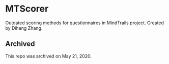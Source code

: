 # MTScorer

Outdated scoring methods for questionnaires in MindTrails project. Created by Diheng Zhang.

## Archived

This repo was archived on May 21, 2020.
